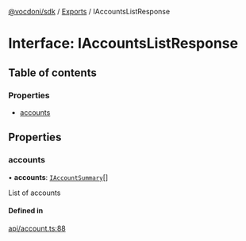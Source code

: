 [@vocdoni/sdk](/sdk) / [Exports](../modules.md) / IAccountsListResponse

# Interface: IAccountsListResponse

## Table of contents

### Properties

- [accounts](IAccountsListResponse.md#accounts)

## Properties

### accounts

• **accounts**: [`IAccountSummary`](../modules.md#iaccountsummary)[]

List of accounts

#### Defined in

[api/account.ts:88](https://github.com/vocdoni/vocdoni-sdk/blob/2c8c18a/src/api/account.ts#L88)
